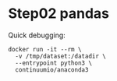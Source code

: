 # Step02 pandas

Quick debugging:
```shell
docker run -it --rm \
  -v /tmp/dataset:/datadir \
  --entrypoint python3 \
  continuumio/anaconda3
```
